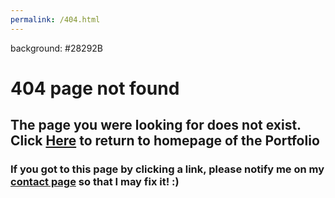 ```yaml
---
permalink: /404.html
---
```


background: #28292B

# 404 page not found

## <span style="color" white>The page you were looking for does not exist. Click <a href="index.html">Here</a> to return to homepage of the Portfolio</span>

### If you got to this page by clicking a link, please notify me on my <a href="contact.html">contact page</a> so that I may fix it! :)

